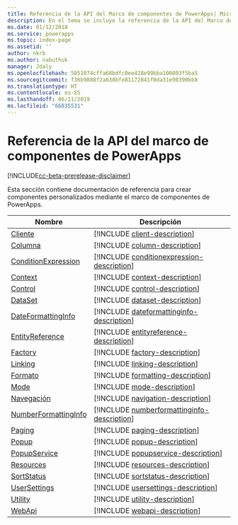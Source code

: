 ```yaml
---
title: Referencia de la API del Marco de componentes de PowerApps| Microsoft Docs
description: En el tema se incluye la referencia de la API del Marco de componentes de PowerApps.
ms.date: 01/12/2018
ms.service: powerapps
ms.topic: index-page
ms.assetid: ''
author: nkrb
ms.author: nabuthuk
manager: Jdaly
ms.openlocfilehash: 5851074cffa68bdfc0ee428e99bba100803f5ba5
ms.sourcegitcommit: f36b9888f2a638bfe81172841f0da31e90390bb8
ms.translationtype: HT
ms.contentlocale: es-ES
ms.lasthandoff: 06/11/2019
ms.locfileid: "66835531"
---
```

# <a name="powerapps-component-framework-api-reference"></a>Referencia de la API del marco de componentes de PowerApps

[!INCLUDE[cc-beta-prerelease-disclaimer](../../../includes/cc-beta-prerelease-disclaimer.md)]

Esta sección contiene documentación de referencia para crear componentes personalizados mediante el marco de componentes de PowerApps.

|Nombre|Descripción|
|----|-----------|
|[Cliente](client.md)|[!INCLUDE [client-description](includes/client-description.md)]|
|[Columna](column.md)|[!INCLUDE [column-description](includes/column-description.md)]|
|[ConditionExpression](conditionexpression.md)|[!INCLUDE [conditionexpression-description](includes/conditionexpression-description.md)]|
|[Context](context.md)|[!INCLUDE [context-description](includes/context-description.md)]|
|[Control](control.md)|[!INCLUDE [control-description](includes/control-description.md)]|
|[DataSet](dataset.md)|[!INCLUDE [dataset-description](includes/dataset-description.md)]|
|[DateFormattingInfo](dateformattinginfo.md)|[!INCLUDE [dateformattinginfo-description](includes/dateformattinginfo-description.md)]|
|[EntityReference](entityreference.md)|[!INCLUDE [entityreference-description](includes/entityreference-description.md)]|
|[Factory](factory.md)|[!INCLUDE [factory-description](includes/factory-description.md)]|
|[Linking](linking.md)|[!INCLUDE [linking-description](includes/linking-description.md)]|
|[Formato](formatting.md)|[!INCLUDE [formatting-description](includes/formatting-description.md)]|
|[Mode](mode.md)|[!INCLUDE [mode-description](includes/mode-description.md)]|
|[Navegación](navigation.md)|[!INCLUDE [navigation-description](includes/navigation-description.md)]|
|[NumberFormattingInfo](numberformattinginfo.md)|[!INCLUDE [numberformattinginfo-description](includes/numberformattinginfo-description.md)]|
|[Paging](paging.md)|[!INCLUDE [paging-description](includes/paging-description.md)]|
|[Popup](popup.md)|[!INCLUDE [popup-description](includes/popup-description.md)]|
|[PopupService](popupservice.md)|[!INCLUDE [popupservice-description](includes/popupservice-description.md)]|
|[Resources](resources.md)|[!INCLUDE [resources-description](includes/resources-description.md)]|
|[SortStatus](sortstatus.md)|[!INCLUDE [sortstatus-description](includes/sortstatus-description.md)]|
|[UserSettings](usersettings.md)|[!INCLUDE [usersettings-description](includes/usersettings-description.md)]|
|[Utility](utility.md)|[!INCLUDE [utility-description](includes/utility-description.md)]|
|[WebApi](webapi.md)|[!INCLUDE [webapi-description](includes/webapi-description.md)]|

